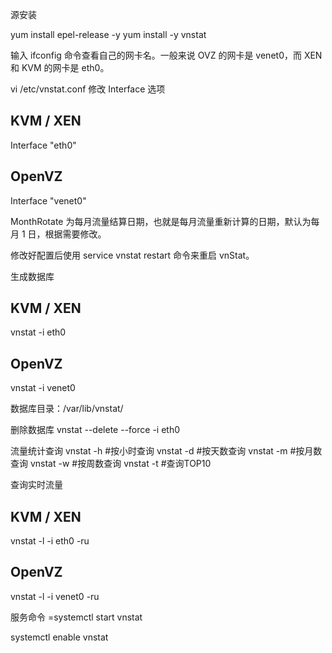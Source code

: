源安装

yum install epel-release -y
yum install -y vnstat


输入 ifconfig 命令查看自己的网卡名。一般来说 OVZ 的网卡是 venet0，而 XEN 和 KVM 的网卡是 eth0。


vi /etc/vnstat.conf
修改 Interface 选项

## KVM / XEN
Interface "eth0"

## OpenVZ
Interface "venet0"

MonthRotate 为每月流量结算日期，也就是每月流量重新计算的日期，默认为每月 1 日，根据需要修改。

修改好配置后使用 service vnstat restart 命令来重启 vnStat。


生成数据库
## KVM / XEN
vnstat -i eth0

## OpenVZ
vnstat -i venet0

数据库目录：/var/lib/vnstat/

删除数据库 vnstat --delete --force -i eth0

流量统计查询
vnstat -h    #按小时查询
vnstat -d    #按天数查询
vnstat -m    #按月数查询
vnstat -w    #按周数查询
vnstat -t    #查询TOP10

查询实时流量
## KVM / XEN
vnstat -l -i eth0 -ru

## OpenVZ
vnstat -l -i venet0 -ru

服务命令
=systemctl start vnstat

systemctl enable vnstat
